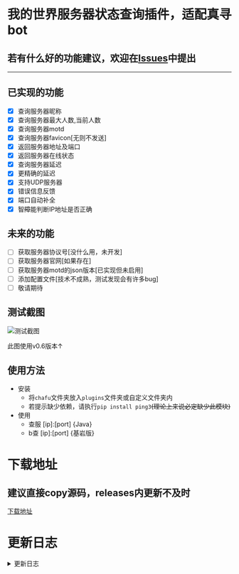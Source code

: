 # 我的世界服务器状态查询插件，适配真寻bot
## 若有什么好的功能建议，欢迎在[Issues](https://github.com/YiRanEL/zhenxun_chafu_Minecraft/issues)中提出
***
## 已实现的功能

- [x] 查询服务器昵称
- [x] 查询服务器最大人数,当前人数
- [x] 查询服务器motd
- [x] 查询服务器favicon[无则不发送]
- [x] 返回服务器地址及端口
- [x] 返回服务器在线状态
- [x] 查询服务器延迟
- [x] 更精确的延迟
- [x] 支持UDP服务器
- [x] 错误信息反馈
- [x] 端口自动补全
- [x] 智~~障~~能判断IP地址是否正确

## 未来的功能

- [ ] 获取服务器协议号[没什么用，未开发]
- [ ] 获取服务器官网[如果存在]
- [ ] 获取服务器motd的json版本[已实现但未启用]
- [ ] 添加配置文件[技术不成熟，测试发现会有许多bug]
- [ ] 敬请期待

## 测试截图

![测试截图](https://user-images.githubusercontent.com/104612722/201504468-d9b96fdf-fca2-4200-b740-51acfc6dff4c.jpg)

此图使用v0.6版本↑
<!--图片地址：https://user-images.githubusercontent.com/104612722/201504468-d9b96fdf-fca2-4200-b740-51acfc6dff4c.jpg-->

## 使用方法
- 安装
  - 将`chafu`文件夹放入`plugins`文件夹或自定义文件夹内
  - 若提示缺少依赖，请执行`pip install ping3`~~(理论上来说必定缺少此模块)~~
- 使用
  - 查服 [ip]:[port]  {Java}
  - b查 [ip]:[port]    {基岩版}

# 下载地址

## 建议直接copy源码，releases内更新不及时
[下载地址](https://github.com/YiRanEL/zhenxun_chafu_Minecraft/releases)

# 更新日志
<details>
<summary>更新日志</summary>

## 2022/11/14
### v0.7
统一输入格式

优化代码逻辑

规范变量名[乱得自己都看不下去]

对api调用进行限制

取消了超时判断，但可能会造成响应时间变长

若频繁报错则可能遇到了网络波动~~[基岩版查服api站点不稳定]~~，请尝试重启bot

输入时若`ip`后若无端口(且无`:`)，自动使用默认端口[25565/19132]
## 2022/11/13
### v0.6-plus
README文件重编写

支持发送错误信息

支持查询UDP协议服务器
### v0.6[beta内部测试]
添加了配置文件[下一版本已删除]

支持切换消息发送模式[下一版本已删除]

支持查询UDP服务器,但命令冲突[下一版本已修复]
## 2022/11/12
### v0.5
README文件重编写

整理了代码

更精确的服务器延迟[使用ping服务]
## 2022/11/09
### v0.4-fix[releases中第一个版本]
重命名文件[错误的文件名]
### v0.4
修复favicon不存在造成的消息发送失败问题
### v0.3
编写readme文件

支持发送favicon

更灵敏的触发
## 2022/10/31
### vfix-0.2
更新usage
## 2022/10/25
### v0.1[标签new,初版本]
支持发送服务器各个信息(favicon除外)

支持发送延迟[实际上是api处理响应时间，不精确]

</details>
